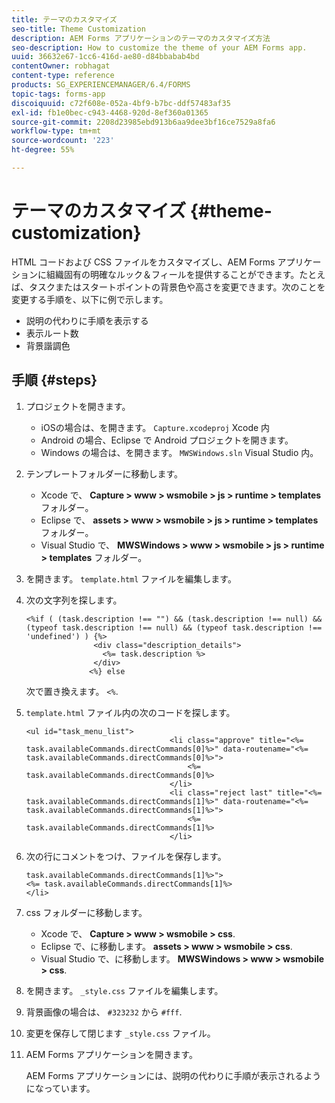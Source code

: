 ```yaml
---
title: テーマのカスタマイズ
seo-title: Theme Customization
description: AEM Forms アプリケーションのテーマのカスタマイズ方法
seo-description: How to customize the theme of your AEM Forms app.
uuid: 36632e67-1cc6-416d-ae80-d84bbabab4bd
contentOwner: robhagat
content-type: reference
products: SG_EXPERIENCEMANAGER/6.4/FORMS
topic-tags: forms-app
discoiquuid: c72f608e-052a-4bf9-b7bc-ddf57483af35
exl-id: fb1e0bec-c943-4468-920d-8ef360a01365
source-git-commit: 2208d23985ebd913b6aa9dee3bf16ce7529a8fa6
workflow-type: tm+mt
source-wordcount: '223'
ht-degree: 55%

---
```


# テーマのカスタマイズ {#theme-customization}

HTML コードおよび CSS ファイルをカスタマイズし、AEM Forms アプリケーションに組織固有の明確なルック＆フィールを提供することができます。たとえば、タスクまたはスタートポイントの背景色や高さを変更できます。次のことを変更する手順を、以下に例で示します。

* 説明の代わりに手順を表示する
* 表示ルート数
* 背景諧調色

## 手順 {#steps}

1. プロジェクトを開きます。

   * iOSの場合は、を開きます。 `Capture.xcodeproj` Xcode 内
   * Android の場合、Eclipse で Android プロジェクトを開きます。
   * Windows の場合は、を開きます。 `MWSWindows.sln` Visual Studio 内。

1. テンプレートフォルダーに移動します。

   * Xcode で、 **Capture > www > wsmobile > js > runtime > templates** フォルダー。
   * Eclipse で、 **assets > www > wsmobile > js > runtime > templates** フォルダー。
   * Visual Studio で、 **MWSWindows > www > wsmobile > js > runtime > templates** フォルダー。

1. を開きます。 `template.html` ファイルを編集します。
1. 次の文字列を探します。

   ```
   <%if ( (task.description !== "") && (task.description !== null) && (typeof task.description !== null) && (typeof task.description !== 'undefined') ) {%>
                  <div class="description_details">
                    <%= task.description %>
                  </div>
                 <%} else 
   ```

   次で置き換えます。 `<%`.

1. `template.html` ファイル内の次のコードを探します。

   ```
   <ul id="task_menu_list">
                                   <li class="approve" title="<%= task.availableCommands.directCommands[0]%>" data-routename="<%= task.availableCommands.directCommands[0]%>">
                                       <%= task.availableCommands.directCommands[0]%>
                                   </li>
                                   <li class="reject last" title="<%= task.availableCommands.directCommands[1]%>" data-routename="<%= task.availableCommands.directCommands[1]%>">
                                       <%= task.availableCommands.directCommands[1]%>
                                   </li>
   ```

1. 次の行にコメントをつけ、ファイルを保存します。

   ```
   task.availableCommands.directCommands[1]%>">
   <%= task.availableCommands.directCommands[1]%>
   </li>
   ```

1. css フォルダーに移動します。

   * Xcode で、 **Capture > www > wsmobile > css**.
   * Eclipse で、に移動します。 **assets > www > wsmobile > css**.
   * Visual Studio で、に移動します。 **MWSWindows > www > wsmobile > css**.

1. を開きます。 `_style.css` ファイルを編集します。
1. 背景画像の場合は、 `#323232` から `#fff`.
1. 変更を保存して閉じます `_style.css` ファイル。
1. AEM Forms アプリケーションを開きます。

   AEM Forms アプリケーションには、説明の代わりに手順が表示されるようになっています。
